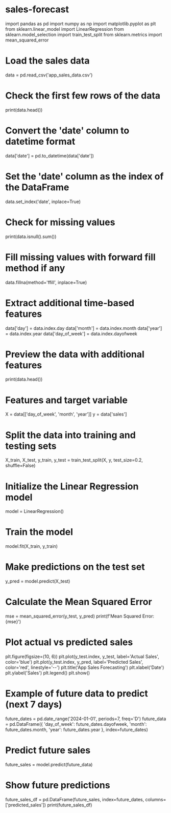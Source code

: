 # sales-forecast
import pandas as pd
import numpy as np
import matplotlib.pyplot as plt
from sklearn.linear_model import LinearRegression
from sklearn.model_selection import train_test_split
from sklearn.metrics import mean_squared_error
# Load the sales data
data = pd.read_csv('app_sales_data.csv')

# Check the first few rows of the data
print(data.head())
# Convert the 'date' column to datetime format
data['date'] = pd.to_datetime(data['date'])

# Set the 'date' column as the index of the DataFrame
data.set_index('date', inplace=True)

# Check for missing values
print(data.isnull().sum())

# Fill missing values with forward fill method if any
data.fillna(method='ffill', inplace=True)
# Extract additional time-based features
data['day'] = data.index.day
data['month'] = data.index.month
data['year'] = data.index.year
data['day_of_week'] = data.index.dayofweek

# Preview the data with additional features
print(data.head())
# Features and target variable
X = data[['day_of_week', 'month', 'year']]
y = data['sales']

# Split the data into training and testing sets
X_train, X_test, y_train, y_test = train_test_split(X, y, test_size=0.2, shuffle=False)
# Initialize the Linear Regression model
model = LinearRegression()

# Train the model
model.fit(X_train, y_train)

# Make predictions on the test set
y_pred = model.predict(X_test)
# Calculate the Mean Squared Error
mse = mean_squared_error(y_test, y_pred)
print(f'Mean Squared Error: {mse}')
# Plot actual vs predicted sales
plt.figure(figsize=(10, 6))
plt.plot(y_test.index, y_test, label='Actual Sales', color='blue')
plt.plot(y_test.index, y_pred, label='Predicted Sales', color='red', linestyle='--')
plt.title('App Sales Forecasting')
plt.xlabel('Date')
plt.ylabel('Sales')
plt.legend()
plt.show()
# Example of future data to predict (next 7 days)
future_dates = pd.date_range('2024-01-01', periods=7, freq='D')
future_data = pd.DataFrame({
    'day_of_week': future_dates.dayofweek,
    'month': future_dates.month,
    'year': future_dates.year
}, index=future_dates)

# Predict future sales
future_sales = model.predict(future_data)

# Show future predictions
future_sales_df = pd.DataFrame(future_sales, index=future_dates, columns=['predicted_sales'])
print(future_sales_df)
